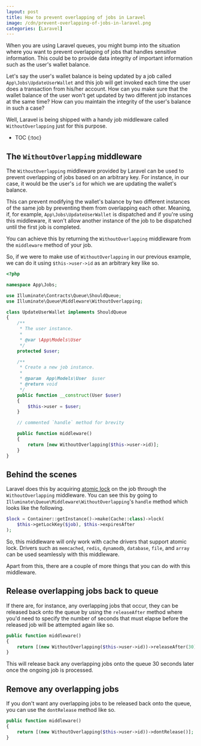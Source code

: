 ```yaml
---
layout: post
title: How to prevent overlapping of jobs in Laravel
image: /cdn/prevent-overlapping-of-jobs-in-laravel.png
categories: [Laravel]
---
```


When you are using Laravel queues, you might bump into the situation where you want to prevent overlapping of jobs that handles sensitive information. This could be to provide data integrity of important information such as the user's wallet balance.

Let's say the user's wallet balance is being updated by a job called `App\Jobs\UpdateUserWallet` and this job will get invoked each time the user does a transaction from his/her account. How can you make sure that the wallet balance of the user won't get updated by two different job instances at the same time? How can you maintain the integrity of the user's balance in such a case?

Well, Laravel is being shipped with a handy job middleware called `WithoutOverlapping` just for this purpose.

* TOC
{:toc}

## The `WithoutOverlapping` middleware

The `WithoutOverlapping` middleware provided by Laravel can be used to prevent overlapping of jobs based on an arbitrary key. For instance, in our case, it would be the user's `id` for which we are updating the wallet's balance.

This can prevent modifying the wallet's balance by two different instances of the same job by preventing them from overlapping each other. Meaning, if, for example, `App\Jobs\UpdateUserWallet` is dispatched and if you're using this middleware, it won't allow another instance of the job to be dispatched until the first job is completed.

You can achieve this by returning the `WithoutOverlapping` middleware from the `middleware` method of your job. 

So, if we were to make use of `WithoutOverlapping` in our previous example, we can do it using `$this->user->id` as an arbitrary key like so.

```php
<?php

namespace App\Jobs;

use Illuminate\Contracts\Queue\ShouldQueue;
use Illuminate\Queue\Middleware\WithoutOverlapping;

class UpdateUserWallet implements ShouldQueue
{
    /**
     * The user instance.
     *
     * @var \App\Models\User
     */
    protected $user;

    /**
     * Create a new job instance.
     *
     * @param  App\Models\User  $user
     * @return void
     */
    public function __construct(User $user)
    {
        $this->user = $user;
    }

    // commented `handle` method for brevity

    public function middleware()
    {
        return [new WithoutOverlapping($this->user->id)];
    }
}
```

## Behind the scenes

Laravel does this by acquiring [atomic lock](https://laravel.com/docs/8.x/cache#atomic-locks) on the job through the `WithoutOverlapping` middleware. You can see this by going to `Illuminate\Queue\Middleware\WithoutOverlapping`'s `handle` method which looks like the following.

```php
$lock = Container::getInstance()->make(Cache::class)->lock(
    $this->getLockKey($job), $this->expiresAfter
);
```

So, this middleware will only work with cache drivers that support atomic lock. Drivers such as `memcached`, `redis`, `dynamodb`, `database`, `file`, and `array` can be used seamlessly with this middleware.

Apart from this, there are a couple of more things that you can do with this middleware.

## Release overlapping jobs back to queue

If there are, for instance, any overlapping jobs that occur, they can be released back onto the queue by using the `releaseAfter` method where you'd need to specify the number of seconds that must elapse before the released job will be attempted again like so.

```php
public function middleware()
{
    return [(new WithoutOverlapping($this->user->id))->releaseAfter(30)];
}
```

This will release back any overlapping jobs onto the queue 30 seconds later once the ongoing job is processed.

## Remove any overlapping jobs

If you don't want any overlapping jobs to be released back onto the queue, you can use the `dontRelease` method like so.

```php
public function middleware()
{
    return [(new WithoutOverlapping($this->user->id))->dontRelease()];
}
```
